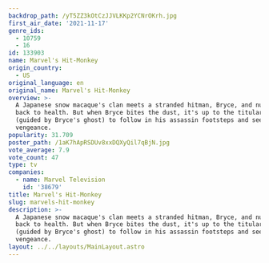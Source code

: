 ```yaml
---
backdrop_path: /yT5ZZ3kOtCzJJVLKKp2YCNrOKrh.jpg
first_air_date: '2021-11-17'
genre_ids:
  - 10759
  - 16
id: 133903
name: Marvel's Hit-Monkey
origin_country:
  - US
original_language: en
original_name: Marvel's Hit-Monkey
overview: >-
  A Japanese snow macaque's clan meets a stranded hitman, Bryce, and nurses him
  back to health. But when Bryce bites the dust, it's up to the titular simian
  (guided by Bryce's ghost) to follow in his assassin footsteps and seek
  vengeance.
popularity: 31.709
poster_path: /1aK7hApRSDUv8xxDQXyQil7qBjN.jpg
vote_average: 7.9
vote_count: 47
type: tv
companies:
  - name: Marvel Television
    id: '38679'
title: Marvel's Hit-Monkey
slug: marvels-hit-monkey
description: >-
  A Japanese snow macaque's clan meets a stranded hitman, Bryce, and nurses him
  back to health. But when Bryce bites the dust, it's up to the titular simian
  (guided by Bryce's ghost) to follow in his assassin footsteps and seek
  vengeance.
layout: ../../layouts/MainLayout.astro
---
```


